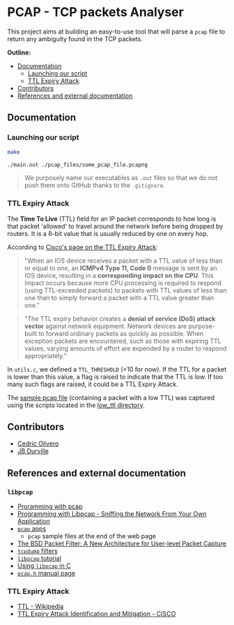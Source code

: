 # PCAP - TCP packets Analyser

This project aims at building an easy-to-use tool that will parse a `pcap` file to return any ambiguity found in the TCP packets.

__Outline:__
* [Documentation](#documentation)
  * [Launching our script](#launch)
  * [TTL Expiry Attack](#ttl)
* [Contributors](#Contributors)
* [References and external documentation](#references)

## <a name="documentation"></a>Documentation

### <a name="launch"></a>Launching our script

```sh
make

./main.out ./pcap_files/some_pcap_file.pcapng
```

> We purposely name our executables as `.out` files so that we do not push them onto GitHub thanks to the `.gitignore`.

### <a name="ttl"></a>TTL Expiry Attack

The **Time To Live** (TTL) field for an IP packet corresponds to how long is that packet 'allowed' to travel around the network before being dropped by routers. It is a 8-bit value that is usually reduced by one on every hop.

According to [Cisco's page on the TTL Expiry Attack](https://www.cisco.com/c/en/us/about/security-center/ttl-expiry-attack.html):

> "When an IOS device receives a packet with a TTL value of less than or equal to one, an **ICMPv4 Type 11, Code 0** message is sent by an IOS device, resulting in a **corresponding impact on the CPU**.  This impact occurs because more CPU processing is required to respond (using TTL-exceeded packets) to packets with TTL values of less than one than to simply forward a packet with a TTL value greater than one."

> "The TTL expiry behavior creates a **denial of service (DoS) attack vector** against network equipment. Network devices are purpose-built to forward ordinary packets as quickly as possible. When exception packets are encountered, such as those with expiring TTL values, varying amounts of effort are expended by a router to respond appropriately."

In `utils.c`, we defined a `TTL_THRESHOLD` (=10 for now). If the TTL for a packet is lower than this value, a flag is raised to indicate that the TTL is low. If too many such flags are raised, it could be a TTL Expiry Attack.

The [sample pcap file](https://github.com/CedricOL07/pcap_tcp_analyser/blob/master/pcap_files/low_ttl_sample.pcapng) (containing a packet with a low TTL) was captured using the scripts located in the [low_ttl directory](https://github.com/CedricOL07/pcap_tcp_analyser/tree/master/low_ttl).

## <a name="Contributors"></a>Contributors
* [Cedric Olivero](https://github.com/CedricOL07)
* [JB Durville](https://github.com/jbdrvl)

## <a name="references"></a>References and external documentation

### `libpcap`

* [Proramming with pcap](http://www.tcpdump.org/pcap.html)
* [Programming with Libpcap - Sniffing the Network From Your Own Application](http://recursos.aldabaknocking.com/libpcapHakin9LuisMartinGarcia.pdf)
* [`pcap` apps](http://www.stearns.org/doc/pcap-apps.html)
    * `pcap` sample files at the end of the web page
* [The BSD Packet Filter: A New Architecture for User-level Packet Capture](http://www.tcpdump.org//papers/bpf-usenix93.pdf)
* [`tcpdump` filters](http://alumni.cs.ucr.edu/~marios/ethereal-tcpdump.pdf)
* [`libpcap` tutorial](http://yuba.stanford.edu/~casado/pcap)
* [Using `libpcap` in C](https://www.devdungeon.com/content/using-libpcap-c)
* [`pcap.h` manual page](http://www.manpagez.com/man/3/pcap/)

### TTL Expiry Attack
* [TTL - Wikipedia](https://en.wikipedia.org/wiki/Time_to_live)
* [TTL Expiry Attack Identification and Mitigation - CISCO](https://www.cisco.com/c/en/us/about/security-center/ttl-expiry-attack.html)
